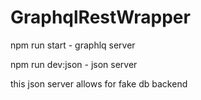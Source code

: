 # GraphqlRestWrapper

npm run start - graphlq server 

npm run dev:json - json server 

this json server allows for fake db backend 
